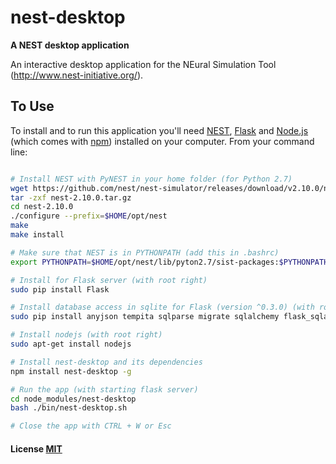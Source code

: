 # nest-desktop

**A NEST desktop application**

An interactive desktop application for the NEural Simulation Tool (http://www.nest-initiative.org/).

## To Use

To install and to run this application you'll need [NEST](http://www.nest-simulator.org/), [Flask](http://flask.pocoo.org) and [Node.js](https://nodejs.org/en/download/) (which comes with [npm](http://npmjs.com)) installed on your computer. From your command line:

```bash (Ubuntu)

# Install NEST with PyNEST in your home folder (for Python 2.7)
wget https://github.com/nest/nest-simulator/releases/download/v2.10.0/nest-2.10.0.tar.gz
tar -zxf nest-2.10.0.tar.gz
cd nest-2.10.0
./configure --prefix=$HOME/opt/nest
make
make install

# Make sure that NEST is in PYTHONPATH (add this in .bashrc)
export PYTHONPATH=$HOME/opt/nest/lib/pyton2.7/sist-packages:$PYTHONPATH

# Install for Flask server (with root right)
sudo pip install Flask

# Install database access in sqlite for Flask (version ^0.3.0) (with root right)
sudo pip install anyjson tempita sqlparse migrate sqlalchemy flask_sqlalchemy

# Install nodejs (with root right)
sudo apt-get install nodejs

# Install nest-desktop and its dependencies
npm install nest-desktop -g

# Run the app (with starting flask server)
cd node_modules/nest-desktop
bash ./bin/nest-desktop.sh

# Close the app with CTRL + W or Esc
```

#### License [MIT](LICENSE)
